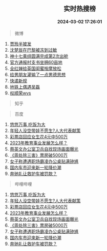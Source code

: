 <div align="center"><h2>实时热搜榜</h2><h4>2024-03-02 17:26:01</h4></div>

> 微博  

1. [贾玲半披发](https://s.weibo.com/weibo?q=%23%E8%B4%BE%E7%8E%B2%E5%8D%8A%E6%8A%AB%E5%8F%91%23&t=31&band_rank=1&Refer=top)<br />
2. [沈梦辰在巴黎被冻到过敏](https://s.weibo.com/weibo?q=%23%E6%B2%88%E6%A2%A6%E8%BE%B0%E5%9C%A8%E5%B7%B4%E9%BB%8E%E8%A2%AB%E5%86%BB%E5%88%B0%E8%BF%87%E6%95%8F%23&t=31&band_rank=2&Refer=top)<br />
3. [神十七乘组圆满完成第2次出舱](https://s.weibo.com/weibo?q=%23%E7%A5%9E%E5%8D%81%E4%B8%83%E4%B9%98%E7%BB%84%E5%9C%86%E6%BB%A1%E5%AE%8C%E6%88%90%E7%AC%AC2%E6%AC%A1%E5%87%BA%E8%88%B1%23&t=31&band_rank=3&Refer=top)<br />
4. [官方通报村支书坐拥60亩地](https://s.weibo.com/weibo?q=%23%E5%AE%98%E6%96%B9%E9%80%9A%E6%8A%A5%E6%9D%91%E6%94%AF%E4%B9%A6%E5%9D%90%E6%8B%A560%E4%BA%A9%E5%9C%B0%23&t=31&band_rank=4&Refer=top)<br />
5. [全红婵给英国闺蜜按摩放松](https://s.weibo.com/weibo?q=%23%E5%85%A8%E7%BA%A2%E5%A9%B5%E7%BB%99%E8%8B%B1%E5%9B%BD%E9%97%BA%E8%9C%9C%E6%8C%89%E6%91%A9%E6%94%BE%E6%9D%BE%23&t=31&band_rank=5&Refer=top)<br />
6. [给男朋友灌输了一点男德思想](https://s.weibo.com/weibo?q=%23%E7%BB%99%E7%94%B7%E6%9C%8B%E5%8F%8B%E7%81%8C%E8%BE%93%E4%BA%86%E4%B8%80%E7%82%B9%E7%94%B7%E5%BE%B7%E6%80%9D%E6%83%B3%23&t=31&band_rank=6&Refer=top)<br />
7. [快递新规](https://s.weibo.com/weibo?q=%23%E5%BF%AB%E9%80%92%E6%96%B0%E8%A7%84%23&t=31&band_rank=7&Refer=top)<br />
8. [地铁上偶遇吴磊](https://s.weibo.com/weibo?q=%23%E5%9C%B0%E9%93%81%E4%B8%8A%E5%81%B6%E9%81%87%E5%90%B4%E7%A3%8A%23&t=31&band_rank=8&Refer=top)<br />
9. [权顺荣wvs](https://s.weibo.com/weibo?q=%E6%9D%83%E9%A1%BA%E8%8D%A3wvs&t=31&band_rank=9&Refer=top)<br />

> 知乎  


> 百度  

1. [悠悠万事 吃饭为大](https://www.baidu.com/s?wd=%E6%82%A0%E6%82%A0%E4%B8%87%E4%BA%8B+%E5%90%83%E9%A5%AD%E4%B8%BA%E5%A4%A7&sa=fyb_news&rsv_dl=fyb_news)<br />
2. [年轻人没空带娃不愿生?人大代表献策](https://www.baidu.com/s?wd=%E5%B9%B4%E8%BD%BB%E4%BA%BA%E6%B2%A1%E7%A9%BA%E5%B8%A6%E5%A8%83%E4%B8%8D%E6%84%BF%E7%94%9F%3F%E4%BA%BA%E5%A4%A7%E4%BB%A3%E8%A1%A8%E7%8C%AE%E7%AD%96&sa=fyb_news&rsv_dl=fyb_news)<br />
3. [彩票店回应女生花4元中500万](https://www.baidu.com/s?wd=%E5%BD%A9%E7%A5%A8%E5%BA%97%E5%9B%9E%E5%BA%94%E5%A5%B3%E7%94%9F%E8%8A%B14%E5%85%83%E4%B8%AD500%E4%B8%87&sa=fyb_news&rsv_dl=fyb_news)<br />
4. [2023年教育事业发展怎么样？](https://www.baidu.com/s?wd=2023%E5%B9%B4%E6%95%99%E8%82%B2%E4%BA%8B%E4%B8%9A%E5%8F%91%E5%B1%95%E6%80%8E%E4%B9%88%E6%A0%B7%EF%BC%9F&sa=fyb_news&rsv_dl=fyb_news)<br />
5. [蔡英文办公室卫兵自戕现场画面曝光](https://www.baidu.com/s?wd=%E8%94%A1%E8%8B%B1%E6%96%87%E5%8A%9E%E5%85%AC%E5%AE%A4%E5%8D%AB%E5%85%B5%E8%87%AA%E6%88%95%E7%8E%B0%E5%9C%BA%E7%94%BB%E9%9D%A2%E6%9B%9D%E5%85%89&sa=fyb_news&rsv_dl=fyb_news)<br />
6. [《周处除三害》票房破5000万](https://www.baidu.com/s?wd=%E3%80%8A%E5%91%A8%E5%A4%84%E9%99%A4%E4%B8%89%E5%AE%B3%E3%80%8B%E7%A5%A8%E6%88%BF%E7%A0%B45000%E4%B8%87&sa=fyb_news&rsv_dl=fyb_news)<br />
7. [女子称遭遇职场霸凌办公桌贴满钟馗](https://www.baidu.com/s?wd=%E5%A5%B3%E5%AD%90%E7%A7%B0%E9%81%AD%E9%81%87%E8%81%8C%E5%9C%BA%E9%9C%B8%E5%87%8C%E5%8A%9E%E5%85%AC%E6%A1%8C%E8%B4%B4%E6%BB%A1%E9%92%9F%E9%A6%97&sa=fyb_news&rsv_dl=fyb_news)<br />
8. [国内车市迎来新一轮降价潮](https://www.baidu.com/s?wd=%E5%9B%BD%E5%86%85%E8%BD%A6%E5%B8%82%E8%BF%8E%E6%9D%A5%E6%96%B0%E4%B8%80%E8%BD%AE%E9%99%8D%E4%BB%B7%E6%BD%AE&sa=fyb_news&rsv_dl=fyb_news)<br />
9. [奔驰礼让救护车被罚款？](https://www.baidu.com/s?wd=%E5%A5%94%E9%A9%B0%E7%A4%BC%E8%AE%A9%E6%95%91%E6%8A%A4%E8%BD%A6%E8%A2%AB%E7%BD%9A%E6%AC%BE%EF%BC%9F&sa=fyb_news&rsv_dl=fyb_news)<br />

> 哔哩哔哩  

1. [悠悠万事 吃饭为大](https://www.baidu.com/s?wd=%E6%82%A0%E6%82%A0%E4%B8%87%E4%BA%8B+%E5%90%83%E9%A5%AD%E4%B8%BA%E5%A4%A7&sa=fyb_news&rsv_dl=fyb_news)<br />
2. [年轻人没空带娃不愿生?人大代表献策](https://www.baidu.com/s?wd=%E5%B9%B4%E8%BD%BB%E4%BA%BA%E6%B2%A1%E7%A9%BA%E5%B8%A6%E5%A8%83%E4%B8%8D%E6%84%BF%E7%94%9F%3F%E4%BA%BA%E5%A4%A7%E4%BB%A3%E8%A1%A8%E7%8C%AE%E7%AD%96&sa=fyb_news&rsv_dl=fyb_news)<br />
3. [彩票店回应女生花4元中500万](https://www.baidu.com/s?wd=%E5%BD%A9%E7%A5%A8%E5%BA%97%E5%9B%9E%E5%BA%94%E5%A5%B3%E7%94%9F%E8%8A%B14%E5%85%83%E4%B8%AD500%E4%B8%87&sa=fyb_news&rsv_dl=fyb_news)<br />
4. [2023年教育事业发展怎么样？](https://www.baidu.com/s?wd=2023%E5%B9%B4%E6%95%99%E8%82%B2%E4%BA%8B%E4%B8%9A%E5%8F%91%E5%B1%95%E6%80%8E%E4%B9%88%E6%A0%B7%EF%BC%9F&sa=fyb_news&rsv_dl=fyb_news)<br />
5. [蔡英文办公室卫兵自戕现场画面曝光](https://www.baidu.com/s?wd=%E8%94%A1%E8%8B%B1%E6%96%87%E5%8A%9E%E5%85%AC%E5%AE%A4%E5%8D%AB%E5%85%B5%E8%87%AA%E6%88%95%E7%8E%B0%E5%9C%BA%E7%94%BB%E9%9D%A2%E6%9B%9D%E5%85%89&sa=fyb_news&rsv_dl=fyb_news)<br />
6. [《周处除三害》票房破5000万](https://www.baidu.com/s?wd=%E3%80%8A%E5%91%A8%E5%A4%84%E9%99%A4%E4%B8%89%E5%AE%B3%E3%80%8B%E7%A5%A8%E6%88%BF%E7%A0%B45000%E4%B8%87&sa=fyb_news&rsv_dl=fyb_news)<br />
7. [女子称遭遇职场霸凌办公桌贴满钟馗](https://www.baidu.com/s?wd=%E5%A5%B3%E5%AD%90%E7%A7%B0%E9%81%AD%E9%81%87%E8%81%8C%E5%9C%BA%E9%9C%B8%E5%87%8C%E5%8A%9E%E5%85%AC%E6%A1%8C%E8%B4%B4%E6%BB%A1%E9%92%9F%E9%A6%97&sa=fyb_news&rsv_dl=fyb_news)<br />
8. [国内车市迎来新一轮降价潮](https://www.baidu.com/s?wd=%E5%9B%BD%E5%86%85%E8%BD%A6%E5%B8%82%E8%BF%8E%E6%9D%A5%E6%96%B0%E4%B8%80%E8%BD%AE%E9%99%8D%E4%BB%B7%E6%BD%AE&sa=fyb_news&rsv_dl=fyb_news)<br />
9. [奔驰礼让救护车被罚款？](https://www.baidu.com/s?wd=%E5%A5%94%E9%A9%B0%E7%A4%BC%E8%AE%A9%E6%95%91%E6%8A%A4%E8%BD%A6%E8%A2%AB%E7%BD%9A%E6%AC%BE%EF%BC%9F&sa=fyb_news&rsv_dl=fyb_news)<br />
